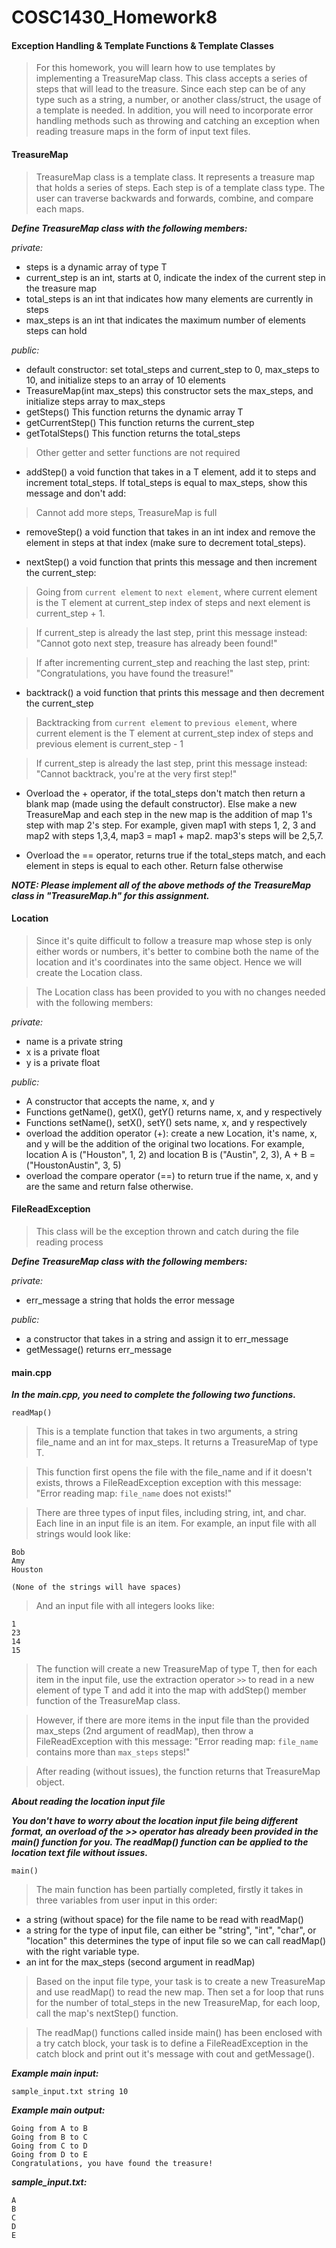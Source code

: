 # COSC1430_Homework8

#### Exception Handling &amp; Template Functions &amp; Template Classes

> For this homework, you will learn how to use templates by implementing a TreasureMap class. This class accepts a series of steps that will lead to the treasure. Since each step can be of any type such as a string, a number, or another class/struct, the usage of a template is needed. In addition, you will need to incorporate error handling methods such as throwing and catching an exception when reading treasure maps in the form of input text files.

#### TreasureMap

> TreasureMap class is a template class. It represents a treasure map that holds a series of steps. Each step is of a template class type. The user can traverse backwards and forwards, combine, and compare each maps.

***Define TreasureMap class with the following members:***

*private:*

- steps is a dynamic array of type T
- current_step is an int, starts at 0, indicate the index of the current step in the treasure map
- total_steps is an int that indicates how many elements are currently in steps
- max_steps is an int that indicates the maximum number of elements steps can hold

*public:*

- default constructor: set total_steps and current_step to 0, max_steps to 10, and initialize steps to an array of 10 elements
- TreasureMap(int max_steps) this constructor sets the max_steps, and initialize steps array to max_steps
- getSteps() This function returns the dynamic array T
- getCurrentStep() This function returns the current_step
- getTotalSteps() This function returns the total_steps

> Other getter and setter functions are not required
      
- addStep() a void function that takes in a T element, add it to steps and increment total_steps. If total_steps is equal to max_steps, show this message and don't add:
        
> Cannot add more steps, TreasureMap is full
      
- removeStep() a void function that takes in an int index and remove the element in steps at that index (make sure to decrement total_steps).
      
- nextStep() a void function that prints this message and then increment the current_step:
        
> Going from `current element` to `next element`, where current element is the T element at current_step index of steps and next element is current_step + 1. 
         
> If current_step is already the last step, print this message instead: "Cannot goto next step, treasure has already been found!"

> If after incrementing current_step and reaching the last step, print: "Congratulations, you have found the treasure!"

- backtrack() a void function that prints this message and then decrement the current_step
        
> Backtracking from `current element` to `previous element`, where current element is the T element at current_step index of steps and previous element is current_step - 1 
         
> If current_step is already the last step, print this message instead: "Cannot backtrack, you're at the very first step!"
        
- Overload the + operator, if the total_steps don't match then return a blank map (made using the default constructor). Else make a new TreasureMap and each step in the new map is the addition of map 1's step with map 2's step. For example, given map1 with steps 1, 2, 3 and map2 with steps 1,3,4, map3 = map1 + map2. map3's steps will be 2,5,7.

- Overload the == operator, returns true if the total_steps match, and each element in steps is equal to each other. Return false otherwise

***NOTE: Please implement all of the above methods of the TreasureMap class in "TreasureMap.h" for this assignment.***

#### Location

> Since it's quite difficult to follow a treasure map whose step is only either words or numbers, it's better to combine both the name of the location and it's coordinates into the same object. Hence we will create the Location class.

> The Location class has been provided to you with no changes needed with the following members:

*private:*
    
- name is a private string
- x is a private float
- y is a private float
      
*public:*
    
- A constructor that accepts the name, x, and y
- Functions getName(), getX(), getY() returns name, x, and y respectively
- Functions setName(), setX(), setY() sets name, x, and y respectively
- overload the addition operator (+): create a new Location, it's name, x, and y will be the addition of the original two locations. For example, location A is ("Houston", 1, 2) and location B is ("Austin", 2, 3), A + B = ("HoustonAustin", 3, 5)
- overload the compare operator (==) to return true if the name, x, and y are the same and return false otherwise.

#### FileReadException

> This class will be the exception thrown and catch during the file reading process

***Define TreasureMap class with the following members:***

*private:*
    
- err_message a string that holds the error message
    
*public:*
      
- a constructor that takes in a string and assign it to err_message
- getMessage() returns err_message

#### main.cpp

***In the main.cpp, you need to complete the following two functions.***

`readMap()`

> This is a template function that takes in two arguments, a string file_name and an int for max_steps. It returns a TreasureMap of type T.

> This function first opens the file with the file_name and if it doesn't exists, throws a FileReadException exception with this message: "Error reading map: `file_name` does not exists!"

> There are three types of input files, including string, int, and char. Each line in an input file is an item. For example, an input file with all strings would look like:

```
Bob
Amy
Houston

(None of the strings will have spaces)
```
> And an input file with all integers looks like:
```
1
23
14
15
```        
> The function will create a new TreasureMap of type T, then for each item in the input file, use the extraction operator `>>` to read in a new element of type T and add it into the map with addStep() member function of the TreasureMap class.

> However, if there are more items in the input file than the provided max_steps (2nd argument of readMap), then throw a FileReadException with this message: "Error reading map: `file_name` contains more than `max_steps` steps!"
      
> After reading (without issues), the function returns that TreasureMap object.

***About reading the location input file***

***You don't have to worry about the location input file being different format, an overload of the >> operator has already been provided in the main() function for you. The readMap() function can be applied to the location text file without issues.***

`main()`

> The main function has been partially completed, firstly it takes in three variables from user input in this order:

- a string (without space) for the file name to be read with readMap()
- a string for the type of input file, can either be "string", "int", "char", or "location" this determines the type of input file so we can call readMap() with the right variable type.
- an int for the max_steps (second argument in readMap)

> Based on the input file type, your task is to create a new TreasureMap and use readMap() to read the new map. Then set a for loop that runs for the number of total_steps in the new TreasureMap, for each loop, call the map's nextStep() function.

> The readMap() functions called inside main() has been enclosed with a try catch block, your task is to define a FileReadException in the catch block and print out it's message with cout and getMessage().

***Example main input:***

`sample_input.txt string 10`

***Example main output:***
```
Going from A to B
Going from B to C
Going from C to D
Going from D to E
Congratulations, you have found the treasure!
```
***sample_input.txt:***
```
A
B
C
D
E
```
